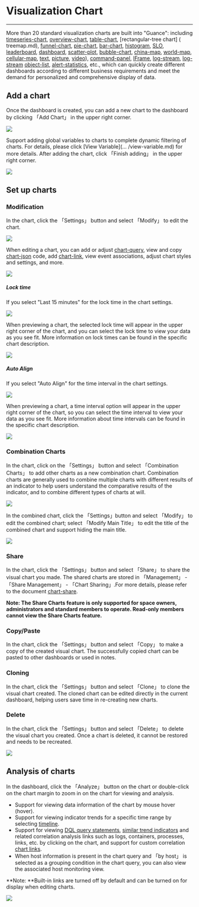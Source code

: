 # Visualization Chart
---

More than 20 standard visualization charts are built into "Guance": including [timeseries-chart](timeseries-chart.md), [overview-chart](overview-chart.md), [table-chart](table-chart.md), [rectangular-tree chart] ( treemap.md), [funnel-chart](funnel-chart.md), [pie-chart](pie-chart.md), [bar-chart](bar-chart.md), [histogram](histogram.md), [SLO](slo-chart.md), [leaderboard]( leaderboard.md), [dashboard](dashboard.md), [scatter-plot](scatter-plot.md), [bubble-chart](bubble-chart.md), [china-map](china-map.md), [world-map](world-map.md), [cellular-map]( cellular-map.md), [text](text.md), [picture](picture.md), [video](video.md)), [command-panel](command-panel.md), [IFrame](iframe.md), [log-stream](log-stream.md), [log-stream](log-stream.md) [object-list](object-list.md), [alert-statistics](alert-statistics.md), etc., which can quickly create different dashboards according to different business requirements and meet the demand for personalized and comprehensive display of data.

## Add a chart

Once the dashboard is created, you can add a new chart to the dashboard by clicking 「Add Chart」 in the upper right corner.

![](../img/chart004.png)

Support adding global variables to charts to complete dynamic filtering of charts. For details, please click [View Variable](... /view-variable.md) for more details. After adding the chart, click 「Finish adding」 in the upper right corner.

![](../img/chart005.png)

## Set up charts

### Modification

In the chart, click the 「Settings」 button and select 「Modify」 to edit the chart.

![](../img/chart006.png)

When editing a chart, you can add or adjust [chart-query](chart-query.md), view and copy [chart-json](chart-json.md) code, add [chart-link](chart-link.md), view event associations, adjust chart styles and settings, and more.

![](../img/chart007.png)

##### Lock time
If you select "Last 15 minutes" for the lock time in the chart settings.

![](../img/chart008.png)

When previewing a chart, the selected lock time will appear in the upper right corner of the chart, and you can select the lock time to view your data as you see fit. More information on lock times can be found in the specific chart description.

![](../img/chart009.png)

##### Auto Align

If you select "Auto Align" for the time interval in the chart settings.

![](../img/chart010.png)

When previewing a chart, a time interval option will appear in the upper right corner of the chart, so you can select the time interval to view your data as you see fit. More information about time intervals can be found in the specific chart description.

![](../img/chart011.png)

### Combination Charts

In the chart, click on the 「Settings」 button and select 「Combination Charts」 to add other charts as a new combination chart. Combination charts are generally used to combine multiple charts with different results of an indicator to help users understand the comparative results of the indicator, and to combine different types of charts at will.

![](../img/chart012.png)

In the combined chart, click the 「Settings」button and select 「Modify」 to edit the combined chart; select 「Modify Main Title」 to edit the title of the combined chart and support hiding the main title.

![](../img/chart013.png)

### Share

In the chart, click the 「Settings」 button and select 「Share」 to share the visual chart you made. The shared charts are stored in 「Management」 - 「Share Management」 - 「Chart Sharing」.For more details, please refer to the document [chart-share](chart-share.md).

**Note: The Share Charts feature is only supported for space owners, administrators and standard members to operate. Read-only members cannot view the Share Charts feature.**

### Copy/Paste

In the chart, click the 「Settings」 button and select 「Copy」 to make a copy of the created visual chart. The successfully copied chart can be pasted to other dashboards or used in notes.

### Cloning

In the chart, click the 「Settings」 button and select 「Clone」 to clone the visual chart created. The cloned chart can be edited directly in the current dashboard, helping users save time in re-creating new charts.

### Delete

In the chart, click the 「Settings」 button and select 「Delete」 to delete the visual chart you created. Once a chart is deleted, it cannot be restored and needs to be recreated.

![](../img/chart014.png)

## Analysis of charts

In the dashboard, click the 「Analyze」 button on the chart or double-click on the chart margin to zoom in on the chart for viewing and analysis.

- Support for viewing data information of the chart by mouse hover (hover).
- Support for viewing indicator trends for a specific time range by selecting [timeline](timeseries-chart.md).
- Support for viewing [DQL query statements](chart-query.md), [similar trend indicators](timeseries-chart.md) and related correlation analysis links such as logs, containers, processes, links, etc. by clicking on the chart, and support for custom correlation [chart links](chart-link.md).
- When host information is present in the chart query and 「by host」 is selected as a grouping condition in the chart query, you can also view the associated host monitoring view.

**Note: **Built-in links are turned off by default and can be turned on for display when editing charts.

![](../img/2.scene_3.png)

